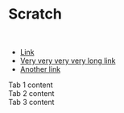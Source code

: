 # Scratch  

<a href="#" id="someID" style="visibility: hidden">Check</a>

<!-- Tabs navs -->
<ul class="nav nav-tabs nav-fill mb-3" id="ex1" role="tablist">
  <li class="nav-item" role="presentation">
    <a
      class="nav-link active"
      id="ex2-tab-1"
      data-mdb-toggle="tab"
      href="#ex2-tabs-1"
      role="tab"
      aria-controls="ex2-tabs-1"
      aria-selected="true"
      >Link</a
    >
  </li>
  <li class="nav-item" role="presentation">
    <a
      class="nav-link"
      id="ex2-tab-2"
      data-mdb-toggle="tab"
      href="#ex2-tabs-2"
      role="tab"
      aria-controls="ex2-tabs-2"
      aria-selected="false"
      >Very very very very long link</a
    >
  </li>
  <li class="nav-item" role="presentation">
    <a
      class="nav-link"
      id="ex2-tab-3"
      data-mdb-toggle="tab"
      href="#ex2-tabs-3"
      role="tab"
      aria-controls="ex2-tabs-3"
      aria-selected="false"
      >Another link</a
    >
  </li>
</ul>
<!-- Tabs navs -->

<!-- Tabs content -->
<div class="tab-content" id="ex2-content">
  <div
    class="tab-pane fade show active"
    id="ex2-tabs-1"
    role="tabpanel"
    aria-labelledby="ex2-tab-1"
  >
    Tab 1 content
  </div>
  <div
    class="tab-pane fade"
    id="ex2-tabs-2"
    role="tabpanel"
    aria-labelledby="ex2-tab-2"
  >
    Tab 2 content
  </div>
  <div
    class="tab-pane fade"
    id="ex2-tabs-3"
    role="tabpanel"
    aria-labelledby="ex2-tab-3"
  >
    Tab 3 content
  </div>
</div>
<!-- Tabs content -->